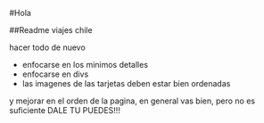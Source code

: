 #Hola

##Readme viajes chile

hacer todo de nuevo
- enfocarse en los minimos detalles
- enfocarse en divs
- las imagenes de las tarjetas deben estar bien ordenadas

y mejorar en el orden de la pagina, en general vas bien, pero no es suficiente DALE TU PUEDES!!!
